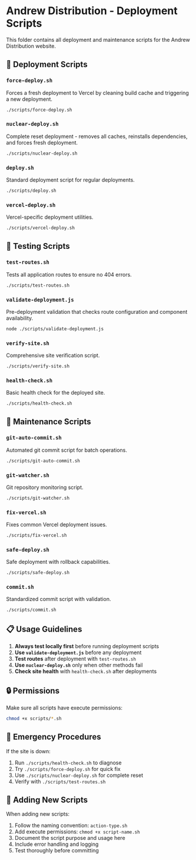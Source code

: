 # Andrew Distribution - Deployment Scripts

This folder contains all deployment and maintenance scripts for the Andrew Distribution website.

## 🚀 Deployment Scripts

### `force-deploy.sh`
Forces a fresh deployment to Vercel by cleaning build cache and triggering a new deployment.
```bash
./scripts/force-deploy.sh
```

### `nuclear-deploy.sh`
Complete reset deployment - removes all caches, reinstalls dependencies, and forces fresh deployment.
```bash
./scripts/nuclear-deploy.sh
```

### `deploy.sh`
Standard deployment script for regular deployments.
```bash
./scripts/deploy.sh
```

### `vercel-deploy.sh`
Vercel-specific deployment utilities.
```bash
./scripts/vercel-deploy.sh
```

## 🧪 Testing Scripts

### `test-routes.sh`
Tests all application routes to ensure no 404 errors.
```bash
./scripts/test-routes.sh
```

### `validate-deployment.js`
Pre-deployment validation that checks route configuration and component availability.
```bash
node ./scripts/validate-deployment.js
```

### `verify-site.sh`
Comprehensive site verification script.
```bash
./scripts/verify-site.sh
```

### `health-check.sh`
Basic health check for the deployed site.
```bash
./scripts/health-check.sh
```

## 🔧 Maintenance Scripts

### `git-auto-commit.sh`
Automated git commit script for batch operations.
```bash
./scripts/git-auto-commit.sh
```

### `git-watcher.sh`
Git repository monitoring script.
```bash
./scripts/git-watcher.sh
```

### `fix-vercel.sh`
Fixes common Vercel deployment issues.
```bash
./scripts/fix-vercel.sh
```

### `safe-deploy.sh`
Safe deployment with rollback capabilities.
```bash
./scripts/safe-deploy.sh
```

### `commit.sh`
Standardized commit script with validation.
```bash
./scripts/commit.sh
```

## 📋 Usage Guidelines

1. **Always test locally first** before running deployment scripts
2. **Use `validate-deployment.js`** before any deployment
3. **Test routes** after deployment with `test-routes.sh`
4. **Use `nuclear-deploy.sh`** only when other methods fail
5. **Check site health** with `health-check.sh` after deployments

## 🔒 Permissions

Make sure all scripts have execute permissions:
```bash
chmod +x scripts/*.sh
```

## 🚨 Emergency Procedures

If the site is down:
1. Run `./scripts/health-check.sh` to diagnose
2. Try `./scripts/force-deploy.sh` for quick fix
3. Use `./scripts/nuclear-deploy.sh` for complete reset
4. Verify with `./scripts/test-routes.sh`

## 📝 Adding New Scripts

When adding new scripts:
1. Follow the naming convention: `action-type.sh`
2. Add execute permissions: `chmod +x script-name.sh`
3. Document the script purpose and usage here
4. Include error handling and logging
5. Test thoroughly before committing
